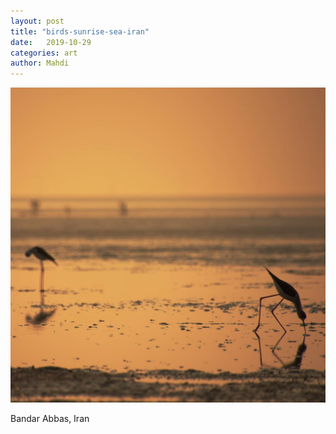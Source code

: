 ```yaml
---
layout: post
title: "birds-sunrise-sea-iran"
date:   2019-10-29
categories: art
author: Mahdi
---
```


![birds-sunrise-sea-iran](/img/arts/birds-sunrise-sea-iran.jpg)

<span class='image-details'>
Bandar Abbas, Iran
</span>
